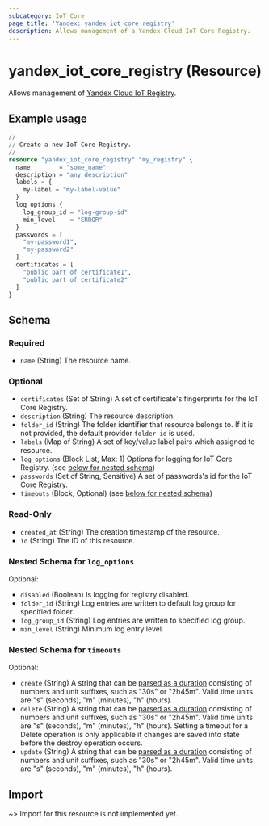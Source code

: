 ```yaml
---
subcategory: IoT Core
page_title: 'Yandex: yandex_iot_core_registry'
description: Allows management of a Yandex Cloud IoT Core Registry.
---
```


# yandex_iot_core_registry (Resource)

Allows management of [Yandex Cloud IoT Registry](https://yandex.cloud/docs/iot-core/quickstart).

## Example usage

```terraform
//
// Create a new IoT Core Registry.
//
resource "yandex_iot_core_registry" "my_registry" {
  name        = "some_name"
  description = "any description"
  labels = {
    my-label = "my-label-value"
  }
  log_options {
    log_group_id = "log-group-id"
    min_level    = "ERROR"
  }
  passwords = [
    "my-password1",
    "my-password2"
  ]
  certificates = [
    "public part of certificate1",
    "public part of certificate2"
  ]
}
```

<!-- schema generated by tfplugindocs -->
## Schema

### Required

- `name` (String) The resource name.

### Optional

- `certificates` (Set of String) A set of certificate's fingerprints for the IoT Core Registry.
- `description` (String) The resource description.
- `folder_id` (String) The folder identifier that resource belongs to. If it is not provided, the default provider `folder-id` is used.
- `labels` (Map of String) A set of key/value label pairs which assigned to resource.
- `log_options` (Block List, Max: 1) Options for logging for IoT Core Registry. (see [below for nested schema](#nestedblock--log_options))
- `passwords` (Set of String, Sensitive) A set of passwords's id for the IoT Core Registry.
- `timeouts` (Block, Optional) (see [below for nested schema](#nestedblock--timeouts))

### Read-Only

- `created_at` (String) The creation timestamp of the resource.
- `id` (String) The ID of this resource.

<a id="nestedblock--log_options"></a>
### Nested Schema for `log_options`

Optional:

- `disabled` (Boolean) Is logging for registry disabled.
- `folder_id` (String) Log entries are written to default log group for specified folder.
- `log_group_id` (String) Log entries are written to specified log group.
- `min_level` (String) Minimum log entry level.


<a id="nestedblock--timeouts"></a>
### Nested Schema for `timeouts`

Optional:

- `create` (String) A string that can be [parsed as a duration](https://pkg.go.dev/time#ParseDuration) consisting of numbers and unit suffixes, such as "30s" or "2h45m". Valid time units are "s" (seconds), "m" (minutes), "h" (hours).
- `delete` (String) A string that can be [parsed as a duration](https://pkg.go.dev/time#ParseDuration) consisting of numbers and unit suffixes, such as "30s" or "2h45m". Valid time units are "s" (seconds), "m" (minutes), "h" (hours). Setting a timeout for a Delete operation is only applicable if changes are saved into state before the destroy operation occurs.
- `update` (String) A string that can be [parsed as a duration](https://pkg.go.dev/time#ParseDuration) consisting of numbers and unit suffixes, such as "30s" or "2h45m". Valid time units are "s" (seconds), "m" (minutes), "h" (hours).

## Import

~> Import for this resource is not implemented yet.
